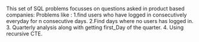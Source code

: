 This set of SQL problems focusses on questions asked in product based companies:
Problems like : 
1.find users who have logged in consecutively everyday for n consecutive days.
2.Find days where no users has logged in.
3. Quarterly analysis along with getting first_Day of the quarter.
4. Using recursive CTE.
